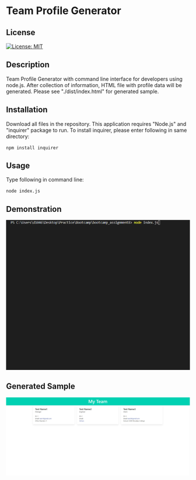 # Team Profile Generator

## License 
[![License: MIT](https://img.shields.io/badge/License-MIT-yellow.svg)](https://opensource.org/licenses/MIT)

## Description
Team Profile Generator with command line interface for developers using node.js. After collection of information, HTML file with profile data will be generated. Please see "./dist/index.html" for generated sample.

## Installation 
Download all files in the repository. This application requires "Node.js" and "inquirer" package to run. To install inquirer, please enter following in same directory:
```
npm install inquirer
```

## Usage 
Type following in command line:
```
node index.js
```

## Demonstration
![sample](https://github.com/d104601/team-profile-generator/blob/main/demo.gif)

## Generated Sample
![sample](https://github.com/d104601/team-profile-generator/blob/main/sample.jpg)